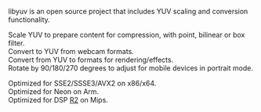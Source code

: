 libyuv is an open source project that includes YUV scaling and conversion functionality.

Scale YUV to prepare content for compression, with point, bilinear or box filter.<br>
Convert to YUV from webcam formats.<br>
Convert from YUV to formats for rendering/effects.<br>
Rotate by 90/180/270 degrees to adjust for mobile devices in portrait mode.<br>

Optimized for SSE2/SSSE3/AVX2 on x86/x64.<br>
Optimized for Neon on Arm.<br>
Optimized for DSP <a href='https://code.google.com/p/libyuv/source/detail?r=2'>R2</a> on Mips.